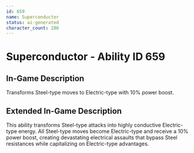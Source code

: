 ```yaml
---
id: 659
name: Superconductor
status: ai-generated
character_count: 280
---
```


# Superconductor - Ability ID 659

## In-Game Description
Transforms Steel-type moves to Electric-type with 10% power boost.

## Extended In-Game Description
This ability transforms Steel-type attacks into highly conductive Electric-type energy. All Steel-type moves become Electric-type and receive a 10% power boost, creating devastating electrical assaults that bypass Steel resistances while capitalizing on Electric-type advantages.